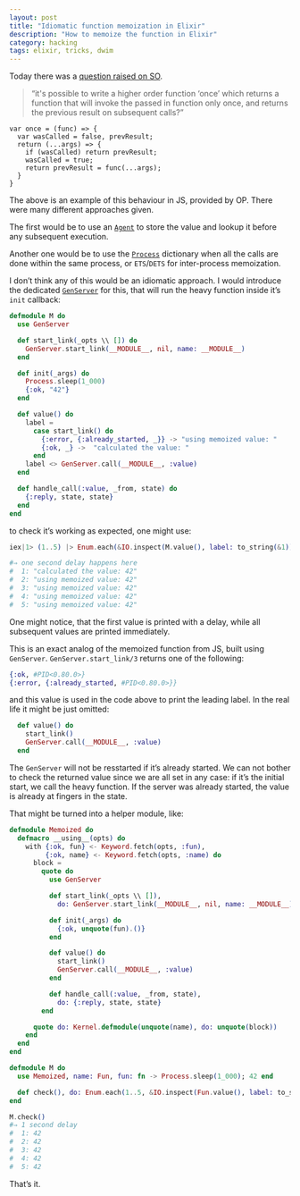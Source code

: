 ```yaml
---
layout: post
title: "Idiomatic function memoization in Elixir"
description: "How to memoize the function in Elixir"
category: hacking
tags: elixir, tricks, dwim
---
```


Today there was a [question raised on SO](https://stackoverflow.com/questions/47452163/writing-the-function-once-in-elixir).

> “it's possible to write a higher order function ‘once’ which returns a function
> that will invoke the passed in function only once, and returns the previous
> result on subsequent calls?”

>
    var once = (func) => {
      var wasCalled = false, prevResult;
      return (...args) => {
        if (wasCalled) return prevResult;
        wasCalled = true;
        return prevResult = func(...args);
      }
    }

The above is an example of this behaviour in JS, provided by OP. There were
many different approaches given.

The first would be to use an
[`Agent`](https://hexdocs.pm/elixir/Agent.html#content) to store the value
and lookup it before any subsequent execution.

Another one would be to use the
[`Process`](https://hexdocs.pm/elixir/Process.html#content) dictionary when all
the calls are done within the same process, or `ETS`/`DETS` for inter-process
memoization.

I don’t think any of this would be an idiomatic approach. I would introduce the
dedicated [`GenServer`](https://hexdocs.pm/elixir/GenServer.html#content) for
this, that will run the heavy function inside it’s `init` callback:

```elixir
defmodule M do
  use GenServer

  def start_link(_opts \\ []) do
    GenServer.start_link(__MODULE__, nil, name: __MODULE__)
  end

  def init(_args) do
    Process.sleep(1_000)
    {:ok, "42"}
  end

  def value() do
    label =
      case start_link() do
        {:error, {:already_started, _}} -> "using memoized value: "
        {:ok, _} ->  "calculated the value: "
      end
    label <> GenServer.call(__MODULE__, :value)
  end

  def handle_call(:value, _from, state) do
    {:reply, state, state}
  end
end
```

to check it’s working as expected, one might use:

```elixir
iex|1> (1..5) |> Enum.each(&IO.inspect(M.value(), label: to_string(&1)))

#⇒ one second delay happens here
#  1: "calculated the value: 42"
#  2: "using memoized value: 42"
#  3: "using memoized value: 42"
#  4: "using memoized value: 42"
#  5: "using memoized value: 42"
```

One might notice, that the first value is printed with a delay,
while all subsequent values are printed immediately.

This is an exact analog of the memoized function from JS, built using
`GenServer`. `GenServer.start_link/3` returns one of the following:

```elixir
{:ok, #PID<0.80.0>}
{:error, {:already_started, #PID<0.80.0>}}
```

and this value is used in the code above to print the leading label.
In the real life it might be just omitted:

```elixir
  def value() do
    start_link()
    GenServer.call(__MODULE__, :value)
  end
```

The `GenServer` will not be resstarted if it’s already started.
We can not bother to check the returned value since we are all set in any case:
if it’s the initial start, we call the heavy function. If the server was already
started, the value is already at fingers in the state.

That might be turned into a helper module, like:

```elixir
defmodule Memoized do
  defmacro __using__(opts) do
    with {:ok, fun} <- Keyword.fetch(opts, :fun),
         {:ok, name} <- Keyword.fetch(opts, :name) do
      block =
        quote do
          use GenServer

          def start_link(_opts \\ []),
            do: GenServer.start_link(__MODULE__, nil, name: __MODULE__)

          def init(_args) do
            {:ok, unquote(fun).()}
          end

          def value() do
            start_link()
            GenServer.call(__MODULE__, :value)
          end

          def handle_call(:value, _from, state),
            do: {:reply, state, state}
        end

      quote do: Kernel.defmodule(unquote(name), do: unquote(block))
    end
  end
end

defmodule M do
  use Memoized, name: Fun, fun: fn -> Process.sleep(1_000); 42 end

  def check(), do: Enum.each(1..5, &IO.inspect(Fun.value(), label: to_string(&1)))
end

M.check()
#⇒ 1 second delay
#  1: 42
#  2: 42
#  3: 42
#  4: 42
#  5: 42
```

That’s it.
